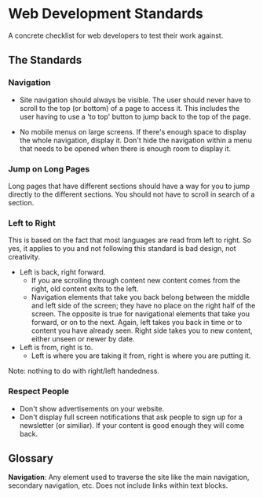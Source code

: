 # Web Development Standards

A concrete checklist for web developers to test their work against.

## The Standards

### Navigation

- Site navigation should always be visible. The user should never have to scroll to the top (or bottom) of a page to access it. This includes the user having to use a 'to top' button to jump back to the top of the page.

- No mobile menus on large screens. If there's enough space to display the whole navigation, display it. Don't hide the navigation within a menu that needs to be opened when there is enough room to display it.

### Jump on Long Pages

Long pages that have different sections should have a way for you to jump directly to the different sections. You should not have to scroll in search of a section.

### Left to Right

This is based on the fact that most languages are read from left to right. So yes, it applies to you and not following this standard is bad design, not creativity.

- Left is back, right forward.
  - If you are scrolling through content new content comes from the right, old content exits to the left.
  - Navigation elements that take you back belong between the middle and left side of the screen; they have no place on the right half of the screen. The opposite is true for navigational elements that take you forward, or on to the next. Again, left takes you back in time or to content you have already seen. Right side takes you to new content, either unseen or newer by date.
- Left is from, right is to.
  - Left is where you are taking it from, right is where you are putting it.

Note: nothing to do with right/left handedness.

### Respect People

- Don't show advertisements on your website.
- Don't display full screen notifications that ask people to sign up for a newsletter (or similiar). If your content is good enough they will come back.

## Glossary

**Navigation**: Any element used to traverse the site like the main navigation, secondary navigation, etc. Does not include links within text blocks.
